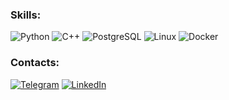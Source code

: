 ### Skills:
![Python](https://img.shields.io/badge/-Python-090909?style=for-the-badge&logo=Python&logoColor=3776AB)
![C++](https://img.shields.io/badge/-C++-090909?style=for-the-badge&logo=C%2B%2B&logoColor=3776AB)
![PostgreSQL](https://img.shields.io/badge/-PostgreSQL-090909?style=for-the-badge&logo=PostgreSQL&logoColor=4169E1)
![Linux](https://img.shields.io/badge/-Linux-090909?style=for-the-badge&logo=Linux&logoColor=3776AB)
![Docker](https://img.shields.io/badge/-Docker-090909?style=for-the-badge&logo=Docker&logoColor=2496ED)
###

### Contacts: 
[![Telegram](https://img.shields.io/badge/-Telegram-090909?style=for-the-badge&logo=telegram&logoColor=27A0D9)](https://t.me/thomasparovoz)
[![LinkedIn](https://img.shields.io/badge/-LinkedIn-090909?style=for-the-badge&logo=linkedin&logoColor=007BB6)](https://www.linkedin.com/in/isaevmik)
